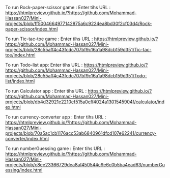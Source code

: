 To run Rock-paper-scissor game :
Enter tihs URL : https://htmlpreview.github.io/?https://github.com/Mohammad-Hassan027/Mini-projects/blob/ff5004664977142875a6c9224ea8bd30f2cf03d4/Rock-paper-scissor/index.html

To run Tic-tac-toe game :
Enter tihs URL : https://htmlpreview.github.io/?https://github.com/Mohammad-Hassan027/Mini-projects/blob/28c55aff4c43fcdc707bf9c16a1a98dcb159d351/Tic-tac-toe/index.html

To run Todo-list app:
Enter tihs URL : https://htmlpreview.github.io/?https://github.com/Mohammad-Hassan027/Mini-projects/blob/28c55aff4c43fcdc707bf9c16a1a98dcb159d351/Todo-list/index.html

To run Calculator app :
Enter tihs URL : https://htmlpreview.github.io/?https://github.com/Mohammad-Hassan027/Mini-projects/blob/db4d32921e2210ef515a0eff4024a1301545904f/calculator/index.html

To run currency-converter app :
Enter tihs URL : https://htmlpreview.github.io/?https://github.com/Mohammad-Hassan027/Mini-projects/blob/70a5ac1cb1176acc53ab6840961dfcd107e62241/currency-converter/index.html

To run numberGuessing game :
Enter tihs URL : https://htmlpreview.github.io/?https://github.com/Mohammad-Hassan027/Mini-projects/blob/c8ee23366729dea8af450544c9e6c0b5ba4ead63/numberGuessing/index.html
